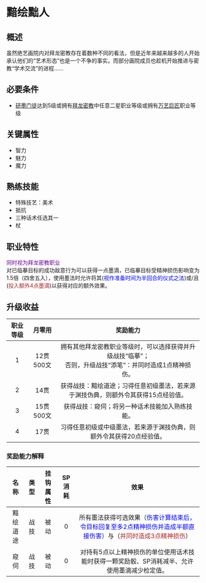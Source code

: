 # 黯绘黜人

## 概述

虽然绝艺画院内对拜龙密教存在着数种不同的看法，但是近年来越来越多的人开始承认他们的“艺术形态”也是一个不争的事实。而部分画院成员也趁机开始推进与密教“学术交流”的进程……

## 必要条件

* <a href="../Artist_Apprentice" target="_blank">研墨门徒</a>达到5级或拥有<a href="../../../GreatHong/abyssesotericism" target="_blank">拜龙密教</a>中任意二星职业等级或拥有<a href="../Artist_Master" target="_blank">万艺巨匠</a>职业等级

## 关键属性

* 智力
* 魅力
* 魔力

## 熟练技能

* 特殊技艺：美术
* 抵抗
* 三种话术任选其一
* 杖

## 职业特性

<font color="#660099">同时视为拜龙密教职业</font><br>
对已临摹目标的成功敌意行为可以获得一点墨滴，已临摹目标受精神损伤影响变为1.5倍（四舍五入），使用墨法时允许将其(<font color="#0000FF">视作准备时间为半回合的仪式之法</font>)或/且(<font color="#B22222">投入额外4点墨滴</font>)以获得对应的额外效果。

## 升级收益

职业等级|月零用|奖励能力
:--:|:--:|:--:
1|12贯500文|拥有其他拜龙密教职业等级时，可以选择获得并升级战技“临摹”；<br>否则，升级战技“添笔”：并同时造成1点精神损伤。
2|14贯|获得战技：黯绘道途；习得任意初级墨法，若来源于渊技伪典，则额外令其获得15点经验值。
3|15贯500文|获得战技：窥伺；将另一种话术技能加入熟练技能。
4|17贯|习得任意初级或中级墨法，若来源于渊技伪典，则额外令其获得20点经验值。

### 奖励能力解释

名称|类型|挂钩属性|SP消耗|效果
:--:|:--:|:--:|:--:|:--:
黯绘道途|战技|被动|0|所有墨法获得可选效果（<font color="#0000FF">伤害计算结束后，令目标回复至多2点精神损伤并造成半额直接伤害</font>）与（<font color="#B22222">并同时造成3点精神损伤</font>）
窥伺|战技|被动|0|对持有5点以上精神损伤的单位使用话术技能时获得一颗奖励骰、SP消耗减半、允许使用墨滴减少检定值。
